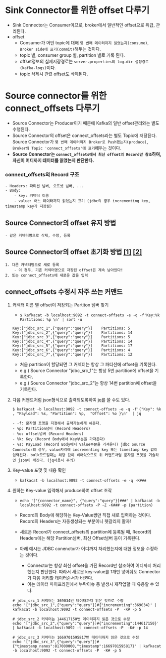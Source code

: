 # Sink Connector를 위한 offset 다루기
- Sink Connector는 Consumer이므로, broker에서 일반적인 offset으로 취급, 관리된다.
- offset
    - Consumer가 어떤 topic에 대해 `몇 번째 데이터까지 읽었는지(consume)`, `Broker side에 표기(commit)`해두는 것이다.
    - topic 별, consumer group 별, partition 별로 기록 된다.
    - offset정보의 실제저장경로는 `server.properties의 log.dir 설정경로(kafka-logs)`이다.
    - topic 삭제시 관련 offset도 삭제된다.

# Source connector를 위한 connect_offsets 다루기
- Source Connector는 Producer이기 때문에 Kafka의 일반 offset관리와는 별도 수행된다.
- Source Connector의 offset은 connect_offsets라는 별도 Topic에 저장된다. Source Connector가 `몇 번째 데이터까지 Broker로 Push했는지(produce)`, `Broker의 Topic 'connect_offsets'에 표기`해두는 것이다.
- **Source Connector는 `connect_offsets에서 최신 offset의 Record만 참조`하여, 자신이 어디까지 데이터를 읽었는지 판단한다.**
### connect_offsets의 Record 구조
    - Headers: 파티션 넘버, 오프셋 넘버, ...
    - Body:
        - key: 커넥터 이름
        - value: 어느 데이터까지 읽었는지 표기 (jdbc의 경우 incrementing key, timestamp key가 저장됨)


## Source Connector의 offset 유지 방법
    - 같은 커넥터명으로 삭제, 수정, 등록

## Source Connector의 offset 초기화 방법 [[1]](https://rmoff.net/2019/08/15/reset-kafka-connect-source-connector-offsets/) [[2]](https://soojong.tistory.com/entry/Source-Connector-Offset-%EC%B4%88%EA%B8%B0%ED%99%94-%ED%95%98%EA%B8%B0)
    1. 다른 커넥터명으로 새로 등록
        - 이 경우, 기존 커넥터명으로 저장된 offset은 계속 남아있다!
    2. 또는 connect_offsets에 새로운 값을 입력


## connect_offsets 수정시 자주 쓰는 커맨드
1. 커넥터 이름 별 offset이 저장되는 Partiton 넘버 찾기
    - `$ kafkacat -b localhost:9092 -t connect-offsets -e -q -f'Key:%k Partitions: %p \n' | sort -u`
    ```
    Key:["jdbc_src_1",{"query":"query"}]    Partitions: 5
    Key:["jdbc_src_2",{"query":"query"}]    Partitions: 14
    Key:["jdbc_src_3",{"query":"query"}]    Partitions: 5
    Key:["jdbc_src_4",{"query":"query"}]    Partitions: 14
    Key:["jdbc_src_5",{"query":"query"}]    Partitions: 17
    Key:["jdbc_src_6",{"query":"query"}]    Partitions: 4
    Key:["jdbc_src_7",{"query":"query"}]    Partitions: 12
    ```
    - 처음 partition이 할당되면 그 커넥터는 항상 그 파티션에 offset을 기록한다.
    - e.g.) Source Connector "jdbc_src_1"는 항상 5번 partition에 offset을 기록한다.
    - e.g.) Source Connector "jdbc_src_2"는 항상 14번 partition에 offset을 기록한다.

2. 다음 커맨드처럼 json형식으로 출력되도록하여 jq를 쓸 수도 있다.
    ```
    $ kafkacat -b localhost:9092 -t connect-offsets -e -q -f'{"Key": %k , "Payload": %s, "Partition": %p,  "Offset": %o }\n'  | jq
    ```
    ```
    - -f: 문자열 포맷을 지정해서 출력가능하게 해준다.
    - %p: Partition넘버 (Record Headers)
    - %o: offset넘버 (Record Headers)
    - %k: Key (Record Body에서 Key부분을 가져온다)
    - %s: PayLoad (Record Body에서 Value부분을 가져온다) jdbc Source Connector의 경우, value자리에 incrementing key 또는 timestamp key 값이 입력된다. bulk모드일때는 해당 값이 비어있으므로 위 커맨드처럼 문자열 포맷을 기술하면 json이 깨진다. (jq사용시 주의)
    ```

3. Key-value 포맷 및 내용 확인
    - `kafkacat -b localhost:9092 -t connect-offsets -e -q -K###`

4. 원하는 Key-value 입력해서 produce하여 offset 조작
    - `echo '["{connector_name}", {"query":"query"}]###' | kafkacat -b localhost:9092 -t connect-offsets -P -Z -K### -p {partition}`
    - Record의 Body에 해당하는 Key-Value쌍만 직접 새로 입력하는 것이다. Record의 Headers는 자동생성되는 부분이니 헷갈리지 말자!
    - 새로운 Record가 connect_offsets의 partition에 등록될 때, Record의 Headers에는 해당 Partition넘버, 최신 Offset넘버 등이 기록된다.

    - 아래 예시는 JDBC conenctor가 어디까지 처리했는지에 대한 정보을 수정하는 것이다.
        - Connector는 항상 최신 offset을 가진 Record만 참조하여 어디까지 처리했는지 판단한다. 따라서 새로운 key-value를 1개만 넣어줘도 Connector가 다음 처리할 데이터순서가 바뀐다.
        - 이는 데이터 파이프라인에서 누락이슈 등 발생시 재작업할 때 유용할 수 있다.
    ```
    # jdbc_src_1 커넥터는 369034번 데이터까지 읽은 것으로 수정
    echo '["jdbc_src_1",{"query":"query"}]#{"incrementing":369034}' | kafkacat -b localhost:9092 -t connect-offsets -P  -K# -p 5

    # jdbc_src_2 커넥터는 144617150번 데이터까지 읽은 것으로 수정
    echo '["jdbc_src_2",{"query":"query"}]#{"incrementing":144617150}' | kafkacat -b localhost:9092 -t connect-offsets -P  -K# -p 14

    # jdbc_src_3 커넥터는 1669701595817번 데이터까지 읽은 것으로 수정
    echo '["jdbc_src_3",{"query":"query"}]#{"timestamp_nanos":817000000,"timestamp":1669701595817}' | kafkacat -b localhost:9092 -t connect-offsets -P  -K# -p 5
    ```

